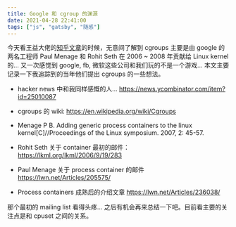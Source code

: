 ```yaml
---
title: Google 和 cgroup 的渊源
date: 2021-04-28 22:41:00
tags: ["js", "gatsby", "随感"]
---
```


今天看王益大佬的[知乎文章](https://zhuanlan.zhihu.com/p/368676698)的时候，无意间了解到 cgroups 主要是由 google 的两名工程师 Paul Menage 和 Rohit Seth 在 2006 ~ 2008 年贡献给 Linux kernel 的... 又一次感觉到 google, fb, 微软这些公司和我们玩的不是一个游戏... 本文主要记录一下我追踪到的当年他们提出 cgroups 的一些想法。

- hacker news 中和我同样感慨的人... https://news.ycombinator.com/item?id=25010087
- cgroups 的 wiki: https://en.wikipedia.org/wiki/Cgroups
- Menage P B. Adding generic process containers to the linux kernel[C]//Proceedings of the Linux symposium. 2007, 2: 45-57.

- Rohit Seth 关于 container 最初的邮件：https://lkml.org/lkml/2006/9/19/283
- Paul Menage 关于 process container 的邮件 https://lwn.net/Articles/205575/
- Process containers 成熟后的介绍文章 https://lwn.net/Articles/236038/

那个最初的 mailing list 看得头疼... 之后有机会再来总结一下吧。目前看主要的关注点是和 cpuset 之间的关系。